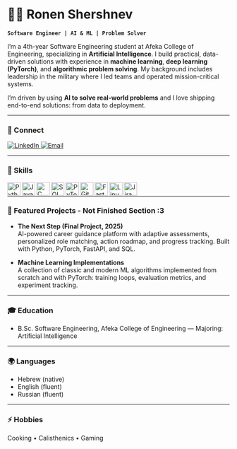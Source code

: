 # 👨‍💻 Ronen Shershnev
**`Software Engineer | AI & ML | Problem Solver`**

I’m a 4th-year Software Engineering student at Afeka College of Engineering, specializing in **Artificial Intelligence**. I build practical, data-driven solutions with experience in **machine learning**, **deep learning (PyTorch)**, and **algorithmic problem solving**. My background includes leadership in the military where I led teams and operated mission-critical systems.

I’m driven by using **AI to solve real-world problems** and I love shipping end-to-end solutions: from data to deployment.

---

### 🔗 Connect

<p align="left">
  <a href="https://www.linkedin.com/in/ronen-shershnev-079b88382/">
    <img alt="LinkedIn" title="Connect on LinkedIn" src="https://custom-icon-badges.demolab.com/badge/-LinkedIn-blue?style=for-the-badge&logo=linkedin&logoColor=white"/>
  </a>
  <a href="mailto:xendone1@gmail.com">
    <img alt="Email" title="Email me" src="https://custom-icon-badges.demolab.com/badge/-Email-red?style=for-the-badge&logo=gmail&logoColor=white"/>
  </a>
</p>

---

### 🧰 Skills

<img align="left" alt="Python" width="30px" src="https://cdn.jsdelivr.net/gh/devicons/devicon/icons/python/python-original.svg"/>
<img align="left" alt="Java" width="30px" src="https://cdn.jsdelivr.net/gh/devicons/devicon/icons/java/java-original.svg"/>
<img align="left" alt="C" width="30px" src="https://cdn.jsdelivr.net/gh/devicons/devicon/icons/c/c-original.svg"/>
<img align="left" alt="SQL" width="30px" src="https://cdn.jsdelivr.net/gh/devicons/devicon/icons/mysql/mysql-original.svg"/>
<img align="left" alt="PyTorch" width="30px" src="https://cdn.jsdelivr.net/gh/devicons/devicon/icons/pytorch/pytorch-original.svg"/>
<img align="left" alt="Git" width="30px" src="https://cdn.jsdelivr.net/gh/devicons/devicon/icons/git/git-original.svg"/>
<img align="left" alt="FastAPI" width="30px" src="https://cdn.jsdelivr.net/gh/devicons/devicon/icons/fastapi/fastapi-original.svg"/>
<img align="left" alt="Linux" width="30px" src="https://cdn.jsdelivr.net/gh/devicons/devicon/icons/linux/linux-original.svg"/>
<img align="left" alt="Jira" width="30px" src="https://cdn.jsdelivr.net/gh/devicons/devicon/icons/jira/jira-original.svg"/>
<br/>

---

### 📌 Featured Projects - Not Finished Section :3

- **The Next Step (Final Project, 2025)**  
  AI-powered career guidance platform with adaptive assessments, personalized role matching, action roadmap, and progress tracking. Built with Python, PyTorch, FastAPI, and SQL.

- **Machine Learning Implementations**  
  A collection of classic and modern ML algorithms implemented from scratch and with PyTorch: training loops, evaluation metrics, and experiment tracking.

---

### 🎓 Education

- B.Sc. Software Engineering, Afeka College of Engineering — Majoring: Artificial Intelligence

---

### 🌍 Languages

- Hebrew (native)  
- English (fluent)  
- Russian (fluent)  

---

### ⚡ Hobbies

Cooking • Calisthenics • Gaming